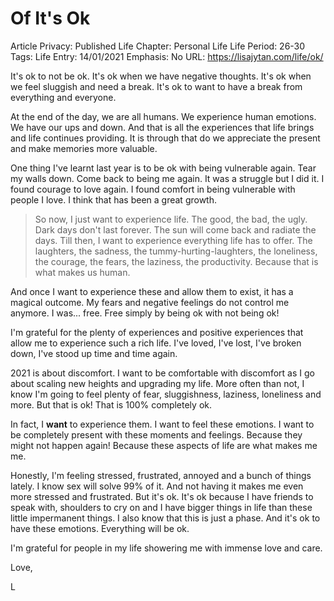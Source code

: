 # Of It's Ok

Article Privacy: Published
Life Chapter: Personal Life
Life Period: 26-30
Tags: Life
Entry: 14/01/2021
Emphasis: No
URL: https://lisajytan.com/life/ok/

It's ok to not be ok. It's ok when we have negative thoughts. It's ok when we feel sluggish and need a break. It's ok to want to have a break from everything and everyone. 

At the end of the day, we are all humans. We experience human emotions. We have our ups and down. And that is all the experiences that life brings and life continues providing. It is through that do we appreciate the present and make memories more valuable. 

One thing I've learnt last year is to be ok with being vulnerable again. Tear my walls down. Come back to being me again. It was a struggle but I did it. I found courage to love again. I found comfort in being vulnerable with people I love. I think that has been a great growth. 

> So now, I just want to experience life. The good, the bad, the ugly. Dark days don't last forever. The sun will come back and radiate the days. Till then, I want to experience everything life has to offer. The laughters, the sadness, the tummy-hurting-laughters, the loneliness, the courage, the fears, the laziness, the productivity. Because that is what makes us human.
> 

And once I want to experience these and allow them to exist, it has a magical outcome. My fears and negative feelings do not control me anymore. I was... free. Free simply by being ok with not being ok! 

I'm grateful for the plenty of experiences and positive experiences that allow me to experience such a rich life. I've loved, I've lost, I've broken down, I've stood up time and time again. 

2021 is about discomfort. I want to be comfortable with discomfort as I go about scaling new heights and upgrading my life. More often than not, I know I'm going to feel plenty of fear, sluggishness, laziness, loneliness and more. But that is ok! That is 100% completely ok. 

In fact, I **want** to experience them. I want to feel these emotions. I want to be completely present with these moments and feelings. Because they might not happen again! Because these aspects of life are what makes me me. 

Honestly, I'm feeling stressed, frustrated, annoyed and a bunch of things lately. I know sex will solve 99% of it. And not having it makes me even more stressed and frustrated. But it's ok. It's ok because I have friends to speak with, shoulders to cry on and I have bigger things in life than these little impermanent things. I also know that this is just a phase. And it's ok to have these emotions. Everything will be ok. 

I'm grateful for people in my life showering me with immense love and care. 

Love, 

L